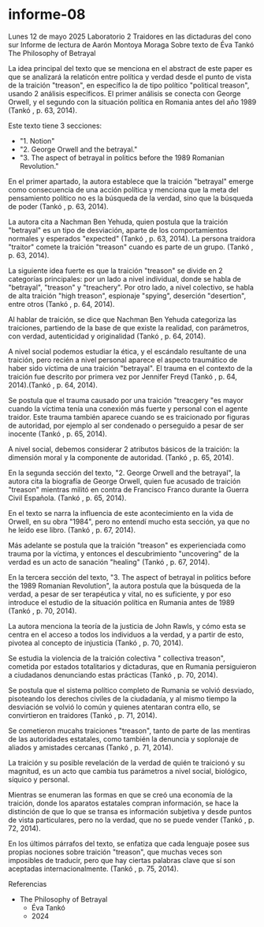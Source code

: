 # informe-08

Lunes 12 de mayo 2025
Laboratorio 2
Traidores en las dictaduras del cono sur
Informe de lectura de Aarón Montoya Moraga
Sobre texto de Éva Tankó
The Philosophy of Betrayal

La idea principal del texto que se menciona en el abstract de este paper es que se analizará la relaticón entre política y verdad desde el punto de vista de la traición "treason", en específico la de tipo político "political treason", usando 2 análisis específicos. El primer análisis se conecta con George Orwell, y el segundo con la situación política en Romania antes del año 1989 (Tankó , p. 63, 2014).

Este texto tiene 3 secciones:

* "1. Notion"
* "2. George Orwell and the betrayal."
* "3. The aspect of betrayal in politics before the 1989 Romanian Revolution."

En el primer apartado, la autora establece que la traición "betrayal" emerge como consecuencia de una acción política y menciona que la meta del pensamiento político no es la búsqueda de la verdad, sino que la búsqueda de poder (Tankó , p. 63, 2014).

La autora cita a Nachman Ben Yehuda, quien postula que la traición "betrayal" es un tipo de desviación, aparte de los comportamientos normales y esperados "expected" (Tankó , p. 63, 2014). La persona traidora "traitor" comete la traición "treason" cuando es parte de un grupo. (Tankó , p. 63, 2014).

La siguiente idea fuerte es que la traición "treason" se divide en 2 categorías principales: por un lado a nivel individual, donde se habla de "betrayal", "treason" y "treachery". Por otro lado, a nivel colectivo, se habla de alta traición "high treason", espionaje "spying", deserción "desertion", entre otros (Tankó , p. 64, 2014).

Al hablar de traición, se dice que Nachman Ben Yehuda categoriza las traiciones, partiendo de la base de que existe la realidad, con parámetros, con verdad, autenticidad y originalidad (Tankó , p. 64, 2014).

A nivel social podemos estudiar la ética, y el escándalo resultante de una traición, pero recién a nivel personal aparece el aspecto traumático de haber sido víctima de una traición "betrayal". El trauma en el contexto de la traición fue descrito por primera vez por Jennifer Freyd (Tankó , p. 64, 2014).(Tankó , p. 64, 2014).

Se postula que el trauma causado por una traición "treacgery "es mayor cuando la víctima tenía una conexión más fuerte y personal con el agente traidor. Este trauma también aparece cuando se es traicionado por figuras de autoridad, por ejemplo al ser condenado o perseguido a pesar de ser inocente (Tankó , p. 65, 2014).

A nivel social, debemos considerar 2 atributos básicos de la traición: la dimensión moral y la componente de autoridad. (Tankó , p. 65, 2014).

En la segunda sección del texto, "2. George Orwell and the betrayal", la autora cita la biografía de George Orwell, quien fue acusado de traición "treason" mientras militó en contra de Francisco Franco durante la Guerra Civil Española. (Tankó , p. 65, 2014).

En el texto se narra la influencia de este acontecimiento en la vida de Orwell, en su obra "1984", pero no entendí mucho esta sección, ya que no he leído ese libro. (Tankó , p. 67, 2014).

Más adelante se postula que la traición "treason" es experienciada como trauma por la víctima, y entonces el descubrimiento "uncovering" de la verdad es un acto de sanación "healing" (Tankó , p. 67, 2014).

En la tercera sección del texto, "3. The aspect of betrayal in politics before the 1989 Romanian Revolution", la autora postula que la búsqueda de la verdad, a pesar de ser terapéutica y vital, no es suficiente, y por eso introduce el estudio de la situación política en Rumania antes de 1989 (Tankó , p. 70, 2014).

La autora menciona la teoría de la justicia de John Rawls, y cómo esta se centra en el acceso a todos los individuos a la verdad, y a partir de esto, pivotea al concepto de injusticia (Tankó , p. 70, 2014).

Se estudia la violencia de la traición colectiva " collectiva treason", cometida por estados totalitarios y dictaduras, que en Rumania persiguieron a ciudadanos denunciando estas prácticas (Tankó , p. 70, 2014).

Se postula que el sistema político completo de Rumania se volvió desviado, pisoteando los derechos civiles de la ciudadanía, y al mismo tiempo la desviación se volvió lo común y quienes atentaran contra ello, se convirtieron en traidores (Tankó , p. 71, 2014).

Se cometieron mucahs traiciones "treason", tanto de parte de las mentiras de las autoridades estatales, como también la denuncia y soplonaje de aliados y amistades cercanas (Tankó , p. 71, 2014).

La traición y su posible revelación de la verdad de quién te traicionó y su magnitud, es un acto que cambia tus parámetros a nivel social, biológico, síquico y personal.

Mientras se enumeran las formas en que se creó una economía de la traición, donde los aparatos estatales compran información, se hace la distinción de que lo que se transa es información subjetiva y desde puntos de vista particulares, pero no la verdad, que no se puede vender (Tankó , p. 72, 2014).

En los últimos párrafos del texto, se enfatiza que cada lenguaje posee sus propias nociones sobre traición "treason", que muchas veces son imposibles de traducir, pero que hay ciertas palabras clave que sí son aceptadas internacionalmente. (Tankó , p. 75, 2014).

Referencias

* The Philosophy of Betrayal
  * Éva Tankó
  * 2024
